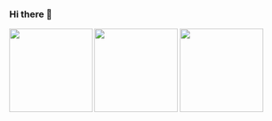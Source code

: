 ### Hi there 👋


<div>
<img align="left" src="https://media0.giphy.com/media/AqcfW6opza0r1eznPc/giphy.gif?cid=790b761110536131319f050d455bb43990ddc15b21a7e526&rid=giphy.gif&ct=s" width="150" height="150">

  <img height="150em" src="https://private-readme.vercel.app/api?username=camoore&show_icons=true&theme=dark&count_private=true&hide=stars,issues&rank_icon=github"/>
  <img height="150em" src="https://private-readme.vercel.app/api/top-langs/?username=camoore&langs_count=7&theme=dark&layout=donut"/>
  
</div>  
<!--
**camoore/camoore** is a ✨ _special_ ✨ repository because its `README.md` (this file) appears on your GitHub profile.

Here are some ideas to get you started:

- 🔭 I’m currently working on ...
- 🌱 I’m currently learning ...
- 👯 I’m looking to collaborate on ...
- 🤔 I’m looking for help with ...
- 💬 Ask me about ...
- 📫 How to reach me: ...
- 😄 Pronouns: ...
- ⚡ Fun fact: ...
-->
